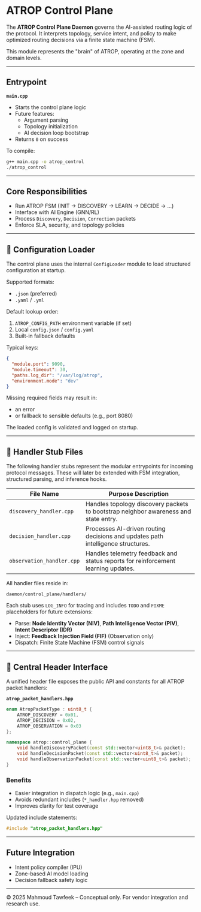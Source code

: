 # ATROP Control Plane

The **ATROP Control Plane Daemon** governs the AI-assisted routing logic of the protocol. It interprets topology, service intent, and policy to make optimized routing decisions via a finite state machine (FSM).

This module represents the "brain" of ATROP, operating at the zone and domain levels.

---

## Entrypoint

**`main.cpp`**

- Starts the control plane logic
- Future features:
  - Argument parsing
  - Topology initialization
  - AI decision loop bootstrap
- Returns `0` on success

To compile:

```bash
g++ main.cpp -o atrop_control
./atrop_control
```

---

## Core Responsibilities

- Run ATROP FSM (INIT → DISCOVERY → LEARN → DECIDE → ...)
- Interface with AI Engine (GNN/RL)
- Process `Discovery`, `Decision`, `Correction` packets
- Enforce SLA, security, and topology policies

---

## 🧾 Configuration Loader

The control plane uses the internal `ConfigLoader` module to load structured configuration at startup.

Supported formats:
- `.json` (preferred)
- `.yaml` / `.yml`

Default lookup order:
1. `ATROP_CONFIG_PATH` environment variable (if set)
2. Local `config.json` / `config.yaml`
3. Built-in fallback defaults

Typical keys:
```json
{
  "module.port": 9090,
  "module.timeout": 30,
  "paths.log_dir": "/var/log/atrop",
  "environment.mode": "dev"
}
```

Missing required fields may result in:
- an error
- or fallback to sensible defaults (e.g., port 8080)

The loaded config is validated and logged on startup.

---

## 🧩 Handler Stub Files

The following handler stubs represent the modular entrypoints for incoming protocol messages. These will later be extended with FSM integration, structured parsing, and inference hooks.

| File Name                         | Purpose Description                                                                 |
|----------------------------------|--------------------------------------------------------------------------------------|
| `discovery_handler.cpp`          | Handles topology discovery packets to bootstrap neighbor awareness and state entry. |
| `decision_handler.cpp`           | Processes AI-driven routing decisions and updates path intelligence structures.     |
| `observation_handler.cpp`        | Handles telemetry feedback and status reports for reinforcement learning updates.   |

All handler files reside in:

```
daemon/control_plane/handlers/
```

Each stub uses `LOG_INFO` for tracing and includes `TODO` and `FIXME` placeholders for future extensions:
- Parse: **Node Identity Vector (NIV)**, **Path Intelligence Vector (PIV)**, **Intent Descriptor (IDR)**
- Inject: **Feedback Injection Field (FIF)** (Observation only)
- Dispatch: Finite State Machine (FSM) control signals

---

## 🧠 Central Header Interface

A unified header file exposes the public API and constants for all ATROP packet handlers:

**`atrop_packet_handlers.hpp`**

```cpp
enum AtropPacketType : uint8_t {
    ATROP_DISCOVERY = 0x01,
    ATROP_DECISION = 0x02,
    ATROP_OBSERVATION = 0x03
};

namespace atrop::control_plane {
    void handleDiscoveryPacket(const std::vector<uint8_t>& packet);
    void handleDecisionPacket(const std::vector<uint8_t>& packet);
    void handleObservationPacket(const std::vector<uint8_t>& packet);
}
```

### Benefits

- Easier integration in dispatch logic (e.g., `main.cpp`)
- Avoids redundant includes (`*_handler.hpp` removed)
- Improves clarity for test coverage

Updated include statements:

```cpp
#include "atrop_packet_handlers.hpp"
```

---

## Future Integration

- Intent policy compiler (IPU)
- Zone-based AI model loading
- Decision fallback safety logic

---

© 2025 Mahmoud Tawfeek – Conceptual only. For vendor integration and research use.
